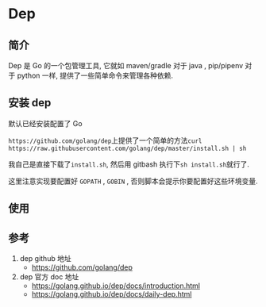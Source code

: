 # Dep

## 简介

Dep 是 Go 的一个包管理工具, 它就如 maven/gradle 对于 java , pip/pipenv 对于 python 一样, 提供了一些简单命令来管理各种依赖.

## 安装 dep

默认已经安装配置了 Go

```https://github.com/golang/dep```上提供了一个简单的方法```curl https://raw.githubusercontent.com/golang/dep/master/install.sh | sh```

我自己是直接下载了```install.sh```, 然后用 gitbash 执行下```sh install.sh```就行了.

这里注意实现要配置好 ```GOPATH``` , ```GOBIN``` , 否则脚本会提示你要配置好这些环境变量.

## 使用




## 参考

1. dep github 地址
	- https://github.com/golang/dep
2. dep 官方 doc 地址
	- https://golang.github.io/dep/docs/introduction.html
	- https://golang.github.io/dep/docs/daily-dep.html


